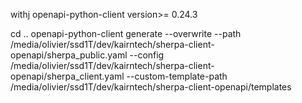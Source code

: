 withj openapi-python-client version>= 0.24.3

cd ..
openapi-python-client generate --overwrite --path /media/olivier/ssd1T/dev/kairntech/sherpa-client-openapi/sherpa_public.yaml --config /media/olivier/ssd1T/dev/kairntech/sherpa-client-openapi/sherpa_client.yaml --custom-template-path /media/olivier/ssd1T/dev/kairntech/sherpa-client-openapi/templates